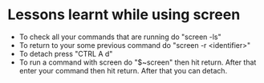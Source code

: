 # Lessons learnt while using screen

* To check all your commands that are running do "screen -ls"
* To return to your some previous command do "screen -r \<identifier\>"
* To detach press "CTRL A d"
* To run a command with screen do "$~screen" then hit return. After that enter your command then hit return. After that you can detach.
